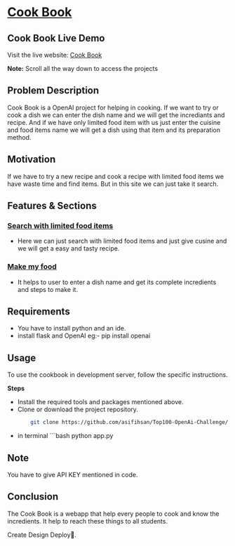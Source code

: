 ﻿# [Cook Book](https://qatwagen.pythonanywhere.com/)

## Cook Book Live Demo

Visit the live website: [Cook Book](https://qatwagen.pythonanywhere.com/)


**Note:** Scroll all the way down to access the projects

## Problem Description
Cook Book is a OpenAI project for helping in cooking. If we want to try or cook a dish we can enter the dish name and we will get the incrediants and recipe. And if we have only limited food item with us just enter the cuisine and food items name we will get a dish using that item and its preparation method.
## Motivation
If we have to try a new recipe and cook a recipe with limited food items we have waste time and find items. But in this site we can just take it search.
## Features & Sections
### [Search with limited food items](https://qatwagen.pythonanywhere.com/)
- Here we can just search with limited food items and just give cusine and we will get a easy and tasty recipe.

### [Make my food](https://qatwagen.pythonanywhere.com/)
- It helps to user to enter a dish name and get its complete incredients and steps to make it.

## Requirements
- You have to install python and an ide.
- install flask and OpenAI eg:- pip install openai

## Usage
To use the cookbook in development server, follow the specific instructions.

**Steps**
- Install the required tools and packages mentioned above.
- Clone or download the project repository.
     ```bash
         git clone https://github.com/asifihsan/Top100-OpenAi-Challenge/tree/main/Cook%20Book
- in terminal ```bash python app.py

## Note
You have to give API KEY mentioned in code.

## Conclusion
The Cook Book is a webapp that help every people to cook and know the incredients. It help to reach these things to all students.

Create Design Deploy🚀.
